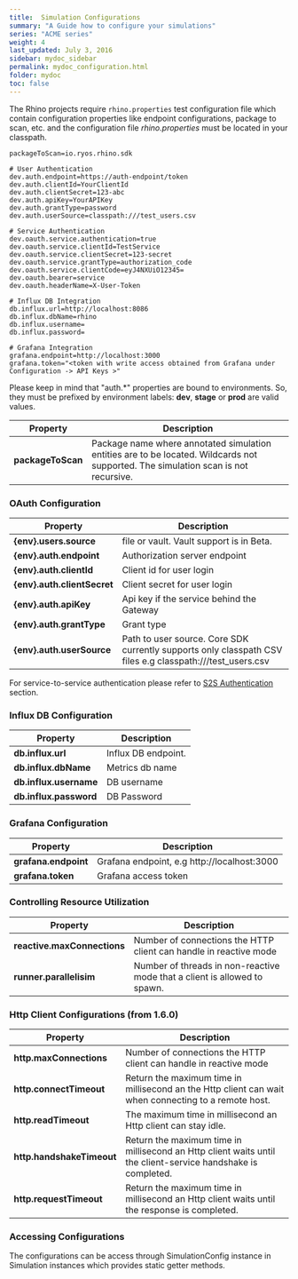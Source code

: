 ```yaml
---
title:  Simulation Configurations
summary: "A Guide how to configure your simulations"
series: "ACME series"
weight: 4
last_updated: July 3, 2016
sidebar: mydoc_sidebar
permalink: mydoc_configuration.html
folder: mydoc
toc: false
---
```


The Rhino projects require `rhino.properties` test configuration file which contain configuration properties like endpoint configurations, package to scan, etc. and the configuration file _rhino.properties_ must be located in your classpath.

```properties
packageToScan=io.ryos.rhino.sdk

# User Authentication
dev.auth.endpoint=https://auth-endpoint/token
dev.auth.clientId=YourClientId
dev.auth.clientSecret=123-abc
dev.auth.apiKey=YourAPIKey
dev.auth.grantType=password
dev.auth.userSource=classpath:///test_users.csv

# Service Authentication
dev.oauth.service.authentication=true
dev.oauth.service.clientId=TestService
dev.oauth.service.clientSecret=123-secret
dev.oauth.service.grantType=authorization_code
dev.oauth.service.clientCode=eyJ4NXUiO12345=
dev.oauth.bearer=service
dev.oauth.headerName=X-User-Token

# Influx DB Integration
db.influx.url=http://localhost:8086
db.influx.dbName=rhino
db.influx.username=
db.influx.password=

# Grafana Integration
grafana.endpoint=http://localhost:3000
grafana.token="<token with write access obtained from Grafana under Configuration -> API Keys >"

```
Please keep in mind that "auth.*" properties are bound to environments. So, they must be prefixed by environment labels: **dev**, **stage** or **prod** are valid values.

|  Property | Description |
|---|---|
| **packageToScan** | Package name where annotated simulation entities are to be located. Wildcards not supported. The simulation scan is not recursive.  |


### OAuth Configuration

|  Property | Description |
|---|---|
| **{env}.users.source** | file or vault. Vault support is in Beta. |
| **{env}.auth.endpoint**  | Authorization server endpoint |
| **{env}.auth.clientId** |  Client id for user login |
| **{env}.auth.clientSecret** | Client secret for user login  |
| **{env}.auth.apiKey** |  Api key if the service behind the Gateway  |
| **{env}.auth.grantType** | Grant type |
| **{env}.auth.userSource** |  Path to user source. Core SDK currently supports only classpath CSV files e.g classpath:///test_users.csv  |

For service-to-service authentication please refer to [S2S Authentication](http://ryos.io/mydoc_s2s.html) section.

### Influx DB Configuration

|  Property | Description |
|---|---|
| **db.influx.url** |  Influx DB endpoint. |
| **db.influx.dbName** | Metrics db name  |
| **db.influx.username** | DB username |
| **db.influx.password** |  DB Password |

### Grafana Configuration

|  Property | Description |
|---|---|
| **grafana.endpoint** | Grafana endpoint, e.g http://localhost:3000  |
| **grafana.token** | Grafana access token |

### Controlling Resource Utilization 

|  Property | Description |
|---|---|
| **reactive.maxConnections** | Number of connections the HTTP client can handle in reactive mode |
| **runner.parallelisim** | Number of threads in non-reactive mode that a client is allowed to spawn. |

### Http Client Configurations (from 1.6.0) 

|  Property | Description |
|---|---|
| **http.maxConnections** | Number of connections the HTTP client can handle in reactive mode |
| **http.connectTimeout** | Return the maximum time in millisecond an the Http client can wait when connecting to a remote host. |
| **http.readTimeout** | The maximum time in millisecond an Http client can stay idle. |
| **http.handshakeTimeout** | Return the maximum time in millisecond an Http client waits until the client-service handshake is completed. |
| **http.requestTimeout** | Return the maximum time in millisecond an Http client waits until the response is completed. |

### Accessing Configurations

The configurations can be access through SimulationConfig instance in Simulation instances which provides static getter methods. 